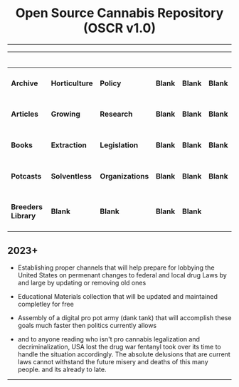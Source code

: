 # <div align="center"> Open Source Cannabis Repository (OSCR v1.0) </div>
***

<div align="center">

| <h3> </h3> | <h3> </h3> | <h3> </h3> | <h3> </h3> | <h3> </h3> | <h3> </h3> |
|   ------ |             ------ |             ------ |             ------ |           ------ |                 ------ |
| <h4> Archive |  <h4> Horticulture |  <h4> Policy |   <h4> Blank |    <h4> Blank |     <h4> Blank |  <h4> Blank |
| <h4> Articles  |  <h4> Growing |  <h4> Research |   <h4> Blank |    <h4> Blank |     <h4> Blank |  <h4> Blank |
| <h4> Books  |  <h4> Extraction|  <h4> Legislation |   <h4> Blank |    <h4> Blank |     <h4> Blank |  <h4> Blank |
| <h4> Potcasts  |  <h4> Solventless |  <h4> Organizations |   <h4> Blank |    <h4> Blank |     <h4> Blank |  <h4> Blank |
|  <h4> Breeders Library |   <h4> Blank |    <h4> Blank |     <h4> Blank |  <h4> Blank |

                           
</div>

## 2023+

- Establishing proper channels that will help prepare for lobbying the United States on permenant changes to federal and local drug Laws by and large by updating or removing old ones

- Educational Materials collection that will be updated and maintained completley for free

- Assembly of a digital pro pot army (dank tank) that will accomplish these goals much faster then politics currently allows

- and to anyone reading who isn't pro cannabis legalization and decriminalization, USA lost the drug war fentanyl took over its time to handle the situation accordingly. The absolute delusions that are current laws cannot withstand the future misery and deaths of this many people. and its already to late. 

***
